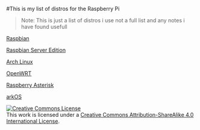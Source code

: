 #This is my list of distros for the Raspberry Pi

>Note: This is just a list of distros i use not a full list and any notes i have found usefull

[Raspbian](http://raspbian.org)

[Raspbian Server Edition](http://sirlagz.net/tag/raspbian-server-edition/)

[Arch Linux](http://archlinuxarm.org/platforms/armv6/raspberry-pi)

[OpenWRT](http://wiki.openwrt.org/toh/raspberry_pi)

[Raspberry Asterisk](http://www.raspberry-asterisk.org/)

[arkOS](https://arkos.io/)

<a rel="license" href="http://creativecommons.org/licenses/by-sa/4.0/"><img alt="Creative Commons License" style="border-width:0" src="http://i.creativecommons.org/l/by-sa/4.0/88x31.png" /></a><br />This work is licensed under a <a rel="license" href="http://creativecommons.org/licenses/by-sa/4.0/">Creative Commons Attribution-ShareAlike 4.0 International License</a>.
